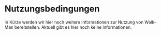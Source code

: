 # Nutzungsbedingungen

In Kürze werden wir hier noch weitere Informationen zur Nutzung von Walk-Man bereitstellen.
Aktuell gibt es hier noch keine Informationen.